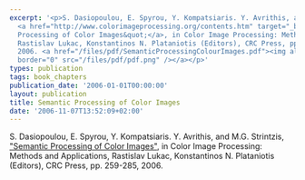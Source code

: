 ```yaml
---
excerpt: '<p>S. Dasiopoulou, E. Spyrou, Y. Kompatsiaris. Y. Avrithis, and M.G. Strintzis,
  <a href="http://www.colorimageprocessing.org/contents.htm" target="_blank">&quot;Semantic
  Processing of Color Images&quot;</a>, in Color Image Processing: Methods and Applications,
  Rastislav Lukac, Konstantinos N. Plataniotis (Editors), CRC Press, pp. 259-285,
  2006. <a href="/files/pdf/SemanticProcessingColourImages.pdf"><img align="top" alt=""
  border="0" src="/files/pdf/pdf.png" /></a></p>'
types: publication
tags: book_chapters
publication_date: '2006-01-01T00:00:00'
layout: publication
title: Semantic Processing of Color Images
date: '2006-11-07T13:52:09+02:00'
---
```

<p>S. Dasiopoulou, E. Spyrou, Y. Kompatsiaris. Y. Avrithis, and M.G. Strintzis, <a href="http://www.colorimageprocessing.org/contents.htm" target="_blank">&quot;Semantic Processing of Color Images&quot;</a>, in Color Image Processing: Methods and Applications, Rastislav Lukac, Konstantinos N. Plataniotis (Editors), CRC Press, pp. 259-285, 2006. <a href="/files/pdf/SemanticProcessingColourImages.pdf"><img align="top" alt="" border="0" src="/files/pdf/pdf.png" /></a></p>
